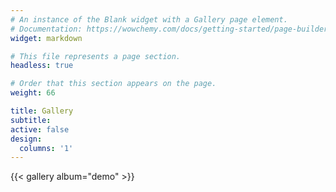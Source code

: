 ```yaml
---
# An instance of the Blank widget with a Gallery page element.
# Documentation: https://wowchemy.com/docs/getting-started/page-builder/
widget: markdown

# This file represents a page section.
headless: true

# Order that this section appears on the page.
weight: 66

title: Gallery
subtitle:
active: false
design:
  columns: '1'
---
```


{{< gallery album="demo" >}}
